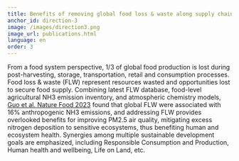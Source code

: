 ```yaml
---
title: Benefits of removing global food loss & waste along supply chains
anchor_id: direction-3
image: /images/direction3.png
image_url: publications.html
language: en
order: 3
---
```


From a food system perspective, 1/3 of global food production is lost during post-harvesting, storage, transportation, retail and consumption processes. Food loss & waste (FLW) represent resources wasted and opportunities lost to secure food supply. Combining latest FLW database, food-level agricultural NH3 emission inventory, and atmospheric chemistry models, [Guo et al. Nature Food 2023](https://www.nature.com/articles/s43016-023-00810-0) found that global FLW were associated with 16% anthropogenic NH3 emissions, and addressing FLW provides overlooked benefits for improving PM2.5 air quality, mitigating excess nitrogen deposition to sensitive ecosystems, thus benefiting human and ecosystem health. Synergies among multiple sustainable development goals are emphasized, including Responsible Consumption and Production, Human health and wellbeing, Life on Land, etc. 
